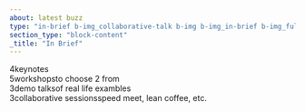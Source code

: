 ```yaml
---
about: latest buzz
type: "in-brief b-img_collaborative-talk b-img b-img_in-brief b-img_full-sized b-img_parallax"
section_type: "block-content"
_title: "In Brief"
---
```


<div id="" class="b-in-brief__item b-in-brief-text">
    <span class="b-in-brief-text__num">4</span><span class="b-in-brief-text__desc"><span>keynotes</span></span>
</div>
<div id="" class="b-in-brief__item b-in-brief-text">
    <span class="b-in-brief-text__num">5</span><span class="b-in-brief-text__desc"><span>workshops</span><span>to choose 2 from</span></span>
</div>
<div id="" class="b-in-brief__item b-in-brief-text">
    <span class="b-in-brief-text__num">3</span><span class="b-in-brief-text__desc"><span>demo talks</span><span>of real life exambles</span></span>
</div>
<div id="" class="b-in-brief__item b-in-brief-text">
    <span class="b-in-brief-text__num">3</span><span class="b-in-brief-text__desc"><span>collaborative sessions</span><span>speed meet, lean coffee, etc.</span></span>
</div>
   